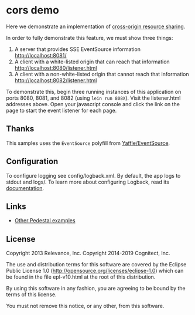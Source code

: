 # cors demo

Here we demonstrate an implementation
of [cross-origin resource sharing](http://en.wikipedia.org/wiki/Cross-origin_resource_sharing).

In order to fully demonstrate this feature, we must
show three things:

1. A server that provides SSE EventSource information <http://localhost:8081/>
2. A client with a white-listed origin that can reach that
   information <http://localhost:8080/listener.html>
3. A client with a non-white-listed origin that cannot reach
   that information <http://localhost:8082/listener.html>

To demonstrate this, begin three running instances of this application on ports 8080, 8081, and
8082 (using `lein run 808X`). Visit the listener.html addresses above.
Open your javascript console and click the link on the page to start the
event listener for each page.

## Thanks

This samples uses the `EventSource` polyfill from [Yaffle/EventSource](https://github.com/Yaffle/EventSource).

## Configuration

To configure logging see config/logback.xml. By default, the app logs to stdout and logs/.
To learn more about configuring Logback, read its [documentation](http://logback.qos.ch/documentation.html).

## Links
* [Other Pedestal examples](http://pedestal.io/samples)

License
-------
Copyright 2013 Relevance, Inc.
Copyright 2014-2019 Cognitect, Inc.

The use and distribution terms for this software are covered by the
Eclipse Public License 1.0 (http://opensource.org/licenses/eclipse-1.0)
which can be found in the file epl-v10.html at the root of this distribution.

By using this software in any fashion, you are agreeing to be bound by
the terms of this license.

You must not remove this notice, or any other, from this software.
